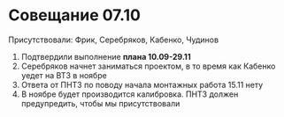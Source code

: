 # Совещание 07.10

Присутствовали: Фрик, Серебряков, Кабенко, Чудинов

1. Подтвердили выполнение **плана 10.09-29.11**
2. Серебряков начнет заниматься проектом, в то время как Кабенко уедет на ВТЗ в ноябре
3. Ответа от ПНТЗ по поводу начала монтажных работа 15.11 нету
4. В ноябре будет производится калибровка. ПНТЗ должен предупредить, чтобы мы присутствовали